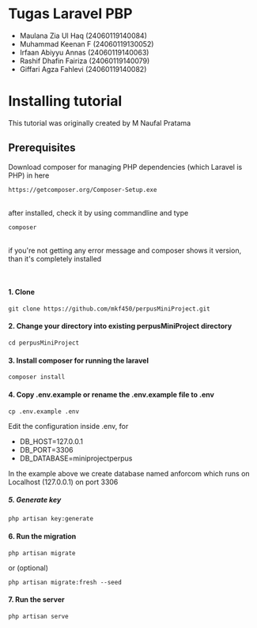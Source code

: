 # Tugas Laravel PBP

- Maulana Zia Ul Haq      (24060119140084)
- Muhammad Keenan F       (24060119130052)
- Irfaan Abiyyu Annas     (24060119140063)
- Rashif Dhafin Fairiza   (24060119140079)
- Giffari Agza Fahlevi    (24060119140082)

# Installing tutorial
This tutorial was originally created by M Naufal Pratama  

## Prerequisites

Download composer for managing PHP dependencies (which Laravel is PHP) in here

```
https://getcomposer.org/Composer-Setup.exe
```

<br>after installed, check it by using commandline and type

```
composer
```

<br>if you're not getting any error message and composer shows it version, than it's completely installed

<br>

#### 1. Clone
```
git clone https://github.com/mkf450/perpusMiniProject.git
```

#### 2. Change your directory into existing perpusMiniProject directory
```
cd perpusMiniProject
```

#### 3. Install composer for running the laravel
```
composer install
```

#### 4. Copy .env.example or rename the .env.example file to .env
```
cp .env.example .env
```
Edit the configuration inside .env, for
- DB_HOST=127.0.0.1
- DB_PORT=3306
- DB_DATABASE=miniprojectperpus

In the example above we create database named anforcom which runs on Localhost (127.0.0.1) on port 3306

##### 5. Generate key
```
php artisan key:generate
```

#### 6. Run the migration
```
php artisan migrate
```
or (optional)
```
php artisan migrate:fresh --seed
```

#### 7. Run the server
```
php artisan serve
```
